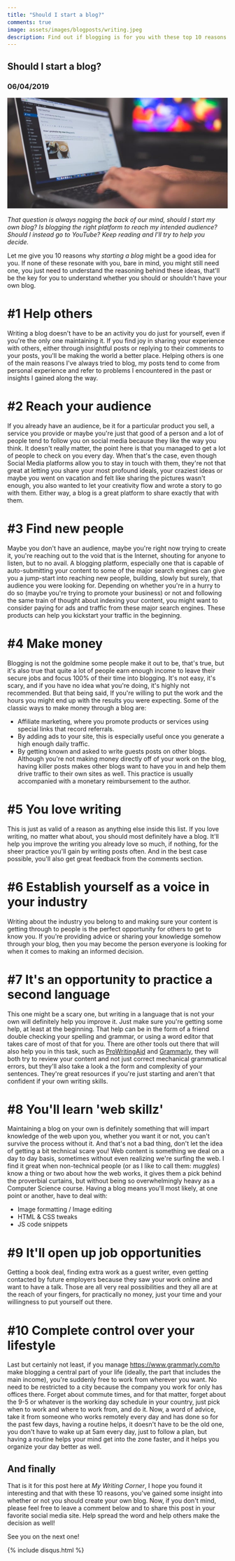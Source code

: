 ```yaml
---
title: "Should I start a blog?"
comments: true
image: assets/images/blogposts/writing.jpeg
description: Find out if blogging is for you with these top 10 reasons whether you should start a blog.
---
```


## Should I start a blog?
### 06/04/2019

![Image](/assets/images/blogposts/writing.jpeg)

_That question is always nagging the back of our mind, should I start my own blog? Is blogging the right platform to reach my intended audience? 
Should I instead go to YouTube? Keep reading and I'll try to help you decide._

Let me give you 10 reasons why _starting a blog_ might be a good idea for you. If none of these resonate with you, bare in mind, you might still need one, you just need to understand the reasoning behind these ideas, that'll be the key for you to understand whether you should or shouldn't have your own blog.

# #1 Help others
Writing a blog doesn't have to be an activity you do just for yourself, even if you're the only one maintaining it. If you find joy in sharing your experience with others, either through insightful posts or replying to their comments to your posts, you'll be making the world a better place. Helping others is one of the main reasons I've always tried to blog, my posts tend to come from personal experience and refer to problems I encountered in the past or insights I gained along the way.

# #2 Reach your audience
If you already have an audience, be it for a particular product you sell, a service you provide or maybe you're just that good of a person and a lot of people tend to follow you on social media because they like the way you think. It doesn't really matter, the point here is that you managed to get a lot of people to check on you every day. 
When that's the case, even though Social Media platforms allow you to stay in touch with them, they're not that great at letting you share your most profound ideals, your craziest ideas or maybe you went on vacation and felt like sharing the pictures wasn't enough, you also wanted to let your creativity flow and wrote a story to go with them. Either way, a blog is a great platform to share exactly that with them. 

# #3 Find new people
Maybe you don't have an audience, maybe you're right now trying to create it, you're reaching out to the void that is the Internet, shouting for anyone to listen, but to no avail. A blogging platform, especially one that is capable of auto-submitting your content to some of the major search engines can give you a jump-start into reaching new people, building, slowly but surely, that audience you were looking for. Depending on whether you're in a hurry to do so (maybe you're trying to promote your business) or not and following the same train of thought about indexing your content, you might want to consider paying for ads and traffic from these major search engines. These products can help you kickstart your traffic in the beginning. 

# #4 Make money
Blogging is not the goldmine some people make it out to be, that's true, but it's also true that quite a lot of people earn enough income to leave their secure jobs and focus 100% of their time into blogging. It's not easy, it's scary, and if you have no idea what you're doing, it's highly not recommended. But that being said, If you're willing to put the work and the hours you might end up with the results you were expecting.
Some of the classic ways to make money through a blog are:
- Affiliate marketing, where you promote products or services using special links that record referrals. 
- By adding ads to your site, this is especially useful once you generate a high enough daily traffic.
- By getting known and asked to write guests posts on other blogs. Although you're not making money directly off of your work on the blog, having killer posts makes other blogs want to have you in and help them drive traffic to their own sites as well. This practice is usually accompanied with a monetary reimbursement to the author.

# #5 You love writing
This is just as valid of a reason as anything else inside this list. If you love writing, no matter what about, you should most definitely have a blog. It'll help you improve the writing you already love so much, if nothing, for the sheer practice you'll gain by writing posts often. And in the best case possible, you'll also get great feedback from the comments section.

# #6 Establish yourself as a voice in your industry
Writing about the industry you belong to and making sure your content is getting through to people is the perfect opportunity for others to get to know you. If you're providing advice or sharing your knowledge somehow through your blog, then you may become the person everyone is looking for when it comes to making an informed decision.

# #7 It's an opportunity to practice a second language
This one might be a scary one, but writing in a language that is not your own will definitely help you improve it. Just make sure you're getting some help, at least at the beginning. That help can be in the form of a friend double checking your spelling and grammar, or using a word editor that takes care of most of that for you.
There are other tools out there that  will also help you in this task, such as [ProWritingAid](https://prowritingaid.com/?afid=6582) and [Grammarly](https://grammarly.go2cloud.org/aff_c?offer_id=3&aff_id=42324), they will both try to review your content and not just correct mechanical grammatical errors, but they'll also take a look a the form and complexity of your sentences. They're great resources if you're just starting and aren't that confident if your own writing skills.


# #8 You'll learn 'web skillz'
Maintaining a blog on your own is definitely something that will impart knowledge of the web upon you, whether you want it or not, you can't survive the process without it. And that's not a bad thing, don't let the idea of getting a bit technical scare you! Web content is something we deal on a day to day basis, sometimes without even realizing we're surfing the web. I find it great when non-technical people (or as I like to call them: _muggles_) know a thing or two about how the web works, it gives them a pick behind the proverbial curtains, but without being so overwhelmingly heavy as a Computer Science course. 
Having a blog means you'll most likely, at one point or another, have to deal with:
- Image formatting / Image editing
- HTML & CSS tweaks
- JS code snippets

# #9 It'll open up job opportunities
Getting a book deal, finding extra work as a guest writer, even getting contacted by future employers because they saw your work online and want to have a talk. Those are all very real possibilities and they all are at the reach of your fingers, for practically no money, just your time and your willingness to put yourself out there.

# #10 Complete control over your lifestyle
Last but certainly not least, if you manage https://www.grammarly.com/to make blogging a central part of your life (ideally, the part that includes the main income), you're suddenly free to work from wherever you want. No need to be restricted to a city because the company you work for only has offices there. Forget about commute times, and for that matter, forget about the 9-5 or whatever is the working day schedule in your country, just pick when to work and where to work from, and do it. 
Now, a word of advice, take it from someone who works remotely every day and has done so for the past few days, having a routine helps, it doesn't have to be the old one, you don't have to wake up at 5am every day, just to follow a plan, but having a routine helps your mind get into the zone faster, and it helps you organize your day better as well.  

## And finally
That is it for this post here at _My Writing Corner_, I hope you found it interesting and that with these 10 reasons, you've gained some insight into whether or not you should create your own blog.
Now, if you don't mind, please feel free to leave a comment below and to share this post in your favorite social media site. Help spread the word and help others make the decision as well!

See you on the next one!

<div class="sharethis-inline-share-buttons"></div>
                        
{% include disqus.html %}
